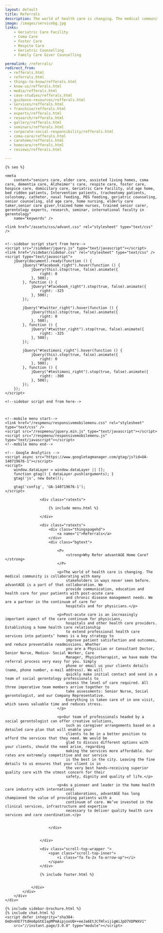 ```yaml
---
layout: default
title: Referrals
description: The world of health care is changing. The medical community is collaborating with many stakeholders in ways never seen before. advantAGE is a part of that collaboration. We provide communication, education and health care for your patients with post-acute care and chronic disease management needs. We are a partner in the continuum of care for hospitals and for physicians.
image: /images/servicebg.jpg
links:
    - Geriatric Care Facility
    - Coma Care
    - Foster Care
    - Respite Care
    - Geriatric Counselling
    - Family Care Giver Counselling

permalink: /referrals/
redirect_from:
  - refferals.html
  - referrals.html
  - things-to-know/refferals.html
  - know-us/refferals.html
  - media/refferals.html
  - case-studies/refferals.html
  - guidance-resources/refferals.html
  - services/refferals.html
  - franchise/refferals.html
  - experts/refferals.html
  - research/refferals.html
  - gallery/refferals.html
  - seminars/refferals.html
  - corporate-social-responsibility/refferals.html
  - coma-care/refferals.html
  - carehome/refferals.html
  - homecare/refferals.html
  - reviews/refferals.html

---
```



<head>
    <meta content="text/html; charset=utf-8" http-equiv="Content-Type" />
    <link href="/images/fav-icon.png" rel="shortcut icon" />
    <meta content="width=device-width, initial-scale=1" name="viewport">

    {% seo %}

    <meta
        content="seniors care, elder care, assisted living homes, coma care, dementia care, Alzheimer's care, respite care, foster care, hospice care, domicilary care, Geriatric Care Facility, old age home, bed ridden patients, Intervention patients, tracheotomy patients, colostomy, catheter, nasal feeding, PEG feeding, geriatric counseling, senior counseling, old age care, home nursing, elderly care taker,senior care giver,trained home nurses, trained senior carer, gerentology experts, research, seminar, international faculty in gerentology"
        name="keywords" />

    <link href="/assets/css/advant.css" rel="stylesheet" type="text/css" />


    <!--sidebar script start from here-->
    <script src="/sidebar/jquery.js" type="text/javascript"></script>
    <link href="/sidebar/sidebar.css" rel="stylesheet" type="text/css" />
    <script type="text/javascript">
        jQuery(document).ready(function () {
            jQuery("#facebook_right").hover(function () {
                jQuery(this).stop(true, false).animate({
                    right: 0
                }, 500);
            }, function () {
                jQuery("#facebook_right").stop(true, false).animate({
                    right: -325
                }, 500);
            });

            jQuery("#twitter_right").hover(function () {
                jQuery(this).stop(true, false).animate({
                    right: 0
                }, 500);
            }, function () {
                jQuery("#twitter_right").stop(true, false).animate({
                    right: -325
                }, 500);
            });

            jQuery("#testimoni_right").hover(function () {
                jQuery(this).stop(true, false).animate({
                    right: 0
                }, 500);
            }, function () {
                jQuery("#testimoni_right").stop(true, false).animate({
                    right: -300
                }, 500);
            });
        });
    </script>

    <!--sidebar script end from here-->



    <!--mobile menu start-->
    <link href="/respmenu/responsivemobilemenu.css" rel="stylesheet" type="text/css" />
    <script src="/respmenu/jquery.min.js" type="text/javascript"></script>
    <script src="/respmenu/responsivemobilemenu.js" type="text/javascript"></script>
    <!--mobile menu end-->

    <!-- Google Analytics -->
    <script async src="https://www.googletagmanager.com/gtag/js?id=UA-140719676-1"></script>
    <script>
        window.dataLayer = window.dataLayer || [];
        function gtag() { dataLayer.push(arguments); }
        gtag('js', new Date());

        gtag('config', 'UA-140719676-1');
    </script>
</head>

<body>
    <div id="bg2">
        <div id="foot">
            <div id="fix">
                <div id="actual">

                    <div class="ratexts">

                        {% include menu.html %}

                    </div>

                    <div class="ratexts">
                        <div class="thingspagehd">
                            <a name="1">Referrals</a>
                        </div>
                        <div class="bgtext">

                            <P>
                                <strong>Why Refer advantAGE Home Care?</strong>
                            </P>

                            <p>The world of health care is changing. The medical community is collaborating with many
                                stakeholders in ways never seen before. advantAGE is a part of that collaboration. We
                                provide communication, education and health care for your patients with post-acute care
                                and chronic disease management needs. We are a partner in the continuum of care for
                                hospitals and for physicians.</p>

                            <p>Post-acute care is an increasingly important aspect of the care continuum for physicians,
                                hospitals and other health care providers. Establishing a home health care relationship
                                to extend professional health care services into patients’ homes is a key strategy to
                                improve patient satisfaction and outcomes, and reduce preventable readmissions. Whether
                                you are a Physician or Consultant Doctor, Senior Nurse, Medico- Social Worker, Care
                                Manager, Physiotherapist, we have made the referral process very easy for you. Simply
                                phone or email us your clients details (name, phone number, e-mail address). We will
                                quickly make initial contact and send in a team of social gerontology professionals to
                                assess the level of care required. All three imperative team members arrive together to
                                take assessments: Senior Nurse, Social gerontologist, and our Company Representative.
                                Everything is taken care of in one visit, which saves valuable time and reduces stress.
                            </p>

                            <p>Our team of professionals headed by a social gerontologist can offer creative solutions,
                                such as caregiver arrangements based on a detailed care plan that will enable your
                                clients to be in a better position to afford the services that they need. We would be
                                glad to discuss different options with your clients, should the need arise, regarding
                                making the services more affordable. Our rates are extremely competitive and our service
                                is the best in the city. Leaving the fine details to us ensures that your client is in
                                the very best hands—receiving superior quality care with the utmost concern for their
                                safety, dignity and quality of life.</p>

                            <p>As a pioneer and leader in the home health care industry with international
                                collaborations, advantAGE has long championed the value of providing patients with a
                                continuum of care. We’ve invested in the clinical services, infrastructure and expertise
                                necessary to deliver quality health care services and care coordination.</p>


                        </div>


                    </div>

                    <div class="scroll-top-wrapper ">
                        <span class="scroll-top-inner">
                            <i class="fa fa-2x fa-arrow-up"></i>
                        </span>
                    </div>

                    {% include footer.html %}


                </div>
            </div>
        </div>
    </div>

    {% include sidebar-brochure.html %}
    {% include chat.html %}
    <script defer integrity="sha384-OeDn4XE77tdHo8pGtE1apMPmAipjoxUQ++eeJa6EtJCfHlvijigWiJpD7VDPWXV1"
        src="//instant.page/3.0.0" type="module"></script>
</body>
